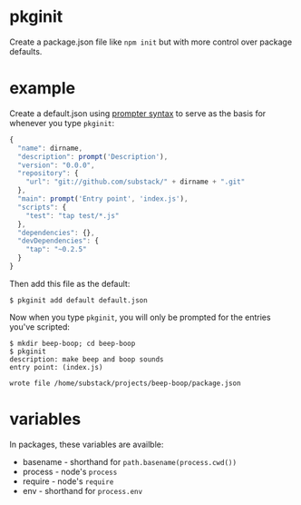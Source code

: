 pkginit
=======

Create a package.json file like `npm init` but with more control over package
defaults.

example
=======

Create a default.json using
[prompter syntax](https://github.com/substack/node-prompter#readme)
to serve as the basis for whenever you type `pkginit`:

``` js
{
  "name": dirname,
  "description": prompt('Description'),
  "version": "0.0.0",
  "repository": {
    "url": "git://github.com/substack/" + dirname + ".git"
  },
  "main": prompt('Entry point', 'index.js'),
  "scripts": {
    "test": "tap test/*.js"
  },
  "dependencies": {},
  "devDependencies": {
    "tap": "~0.2.5"
  }
}
```

Then add this file as the default:

```
$ pkginit add default default.json
```

Now when you type `pkginit`, you will only be prompted for the entries you've
scripted:

```
$ mkdir beep-boop; cd beep-boop
$ pkginit
description: make beep and boop sounds
entry point: (index.js)

wrote file /home/substack/projects/beep-boop/package.json
```

variables
=========

In packages, these variables are availble:

* basename - shorthand for `path.basename(process.cwd())`
* process - node's `process`
* require - node's `require`
* env - shorthand for `process.env`
